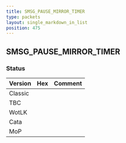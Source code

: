 ```yaml
---
title: SMSG_PAUSE_MIRROR_TIMER
type: packets
layout: single_markdown_in_list
position: 475
---
```


## SMSG_PAUSE_MIRROR_TIMER

### Status

Version | Hex | Comment
---------- | ---------- | ---------- 
Classic |  |  
TBC |  |  
WotLK |  |  
Cata |  |  
MoP |  |  